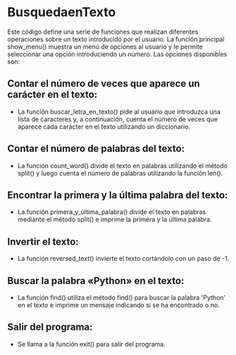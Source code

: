 # BusquedaenTexto

Este código define una serie de funciones que realizan diferentes operaciones sobre un texto introducido por el usuario. La función principal show_menu() muestra un menú de opciones al usuario y le permite seleccionar una opción introduciendo un número.
Las opciones disponibles son:
## Contar el número de veces que aparece un carácter en el texto: 
* La función buscar_letra_en_texto() pide al usuario que introduzca una lista de caracteres y, a continuación, cuenta el número de veces que aparece cada carácter en el texto utilizando un diccionario.
## Contar el número de palabras del texto: 
* La función count_word() divide el texto en palabras utilizando el método split() y luego cuenta el número de palabras utilizando la función len().
## Encontrar la primera y la última palabra del texto: 
* La función primera_y_última_palabra() divide el texto en palabras mediante el método split() e imprime la primera y la última palabra.
## Invertir el texto: 
* La función reversed_text() invierte el texto cortándolo con un paso de -1.

## Buscar la palabra «Python» en el texto: 
* La función find() utiliza el método find() para buscar la palabra 'Python' en el texto e imprime un mensaje indicando si se ha encontrado o no.
## Salir del programa: 
* Se llama a la función exit() para salir del programa.



